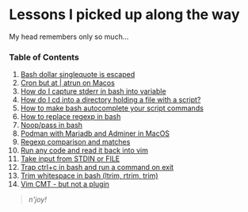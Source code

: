 # Lessons I picked up along the way

My head remembers only so much...

### Table of Contents

1. [Bash dollar singlequote is escaped](journal/bash-dollar-singlequote-is-escaped.md)
1. [Cron but at | atrun on Macos](journal/macos-at-atrun-make-it-work.md)
1. [How do I capture stderr in bash into variable](journal/how-do-i-capture-stderr-in-bash-into-variable-20221026-2139.md)
1. [How do I cd into a directory holding a file with a script?](journal/script-to-cd-into-directory.md)
1. [How to make bash autocomplete your script commands](journal/how-to-make-bash-autocomplete-your-script-commands-20221026-2012.md)
1. [How to replace regexp in bash](journal/how-to-replace-regexp-in-bash-20221026-2202.md)
1. [Noop/pass in bash](journal/bash-noop-pass.md)
1. [Podman with Mariadb and Adminer in MacOS](journal/podman-for-mysql-and-adminer.md)
1. [Regexp comparison and matches](journal/bash-regexp-capturing-groups.md)
1. [Run any code and read it back into vim](journal/vim-run-any-code.md)
1. [Take input from STDIN or FILE](journal/bash-stdin-or-file-as-input.md)
1. [Trap ctrl+c in bash and run a command on exit](journal/trap-ctrl-c-in-bash-and-run-a-command-on-exit-20221028-2259.md)
1. [Trim whitespace in bash (ltrim, rtrim, trim)](journal/trim-whitespace-in-bash-ltrim-rtrim-trim--20221027-0838.md)
1. [Vim CMT - but not a plugin](journal/cmt-in-vim-terminal-no-plugin.md)
> _n'joy!_
